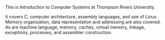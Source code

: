 This is Introduction to Computer Systems at Thompson Rivers University.

It covers C, computer architecture, assembly languages, and use of Linux.
Memory organization, data representation and addressing are also covered. 
As are machine language, memory, caches, virtual memory, linkage, exceptions,
processes,  and assembler construction. 
